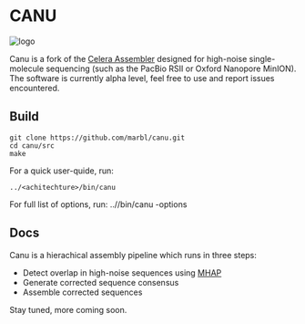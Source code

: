 # CANU
![logo](https://github.com/marbl/canu/blob/master/logo.tiff)

Canu is a fork of the [Celera Assembler](http://wgs-assembler.sourceforge.net/wiki/index.php?title=Main_Page "Celera Assembler") designed for high-noise single-molecule sequencing (such as the PacBio RSII or Oxford Nanopore MinION). The software is currently alpha level, feel free to use and report issues encountered.

## Build

    git clone https://github.com/marbl/canu.git
    cd canu/src
    make
    
For a quick user-quide, run:

    ../<achitechture>/bin/canu
    

For full list of options, run:
    ../<architecture>/bin/canu -options
    
## Docs
Canu is a hierachical assembly pipeline which runs in three steps:

* Detect overlap in high-noise sequences using [MHAP](https://github.com/marbl/MHAP "MHAP")
* Generate corrected sequence consensus
* Assemble corrected sequences

Stay tuned, more coming soon.
